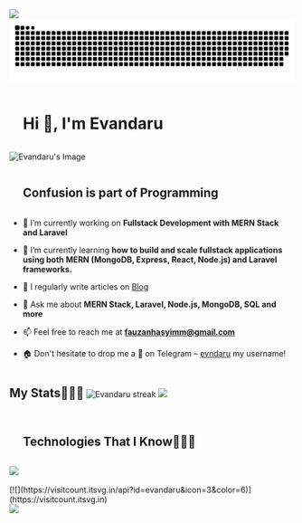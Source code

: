 <!--horizontal divider(gradiant)-->
<img src="https://user-images.githubusercontent.com/73097560/115834477-dbab4500-a447-11eb-908a-139a6edaec5c.gif">

<!--- snake -->
<div align="left">
  <img src="https://github.com/1999AZZAR/1999AZZAR/blob/readme/resources/grid-snake.svg" alt="snake" />
</div>

<!--h1 without bottom border-->
<div id="user-content-toc">
  <ul align="left">
    <summary><h1 style="display: inline-block">Hi 👋, I'm Evandaru</h1></summary>
  </ul>
</div>

<div align="left">
  <img src="https://github.com/evandaru/blog-images/assets/108566614/8693742b-4b03-45df-848d-4c4ea135e892" alt="Evandaru's Image" style="width: 200px; height: auto;" />
</div>

<!--h2 without bottom border-->
<div id="user-content-toc">
  <ul align="left">
    <summary><h2 style="display: inline-block">Confusion is part of Programming</h2></summary>
  </ul>
</div>

<!--Intro start-->
- 🔭 I’m currently working on **Fullstack Development with MERN Stack and Laravel**

- 🌱 I’m currently learning **how to build and scale fullstack applications using both MERN (MongoDB, Express, React, Node.js) and Laravel frameworks.**

- 📝 I regularly write articles on [Blog](https://blog.evandaru.site/)

- 💬 Ask me about **MERN Stack, Laravel, Node.js, MongoDB, SQL and more**

- 📫 Feel free to reach me at **fauzanhasyimm@gmail.com**

- 🏠 Don't hesitate to drop me a **👋** on Telegram – [evndaru](https://t.me//evndaru) my username!
<!--Intro end-->

<!--- stats & Trophy (start) -->
<p align="left">
  <!--- stats (start) -->
<h2 style="display: inline-block">My Stats👨🏻‍💻</h2>

  <img title="🔥 Get streak stats for your profile at git.io/streak-stats" alt="Evandaru streak" src="https://github-readme-streak-stats.herokuapp.com/?user=evandaru&theme=dark&hide_border=false" />
  <img src="https://github-readme-stats.vercel.app/api?username=evandaru&theme=dark&show_icons=true&count_private=true" />
  <!--- stats (end) -->

</p>        
<!--- stats (end) -->

<!--h1 without bottom border-->
<div id="user-content-toc">
  <ul align="left">
    <summary><h2 style="display: inline-block">Technologies That I Know👨🏻‍💻</h2></summary>
  </ul>
</div>

<!--tech stack icons-->
<p align="left">
 <a href="https://skillicons.dev">
    <img src="https://skillicons.dev/icons?i=html,css,js,php,tailwind,git,eslint,react,nodejs,laravel,firebase,figma&perline=7" />
</a>
</p>

<!--profile visit count-->
<div align="left">
  [![](https://visitcount.itsvg.in/api?id=evandaru&icon=3&color=6)](https://visitcount.itsvg.in)
</div>

<!--horizontal divider(gradiant)-->
<img src="https://user-images.githubusercontent.com/73097560/115834477-dbab4500-a447-11eb-908a-139a6edaec5c.gif">
